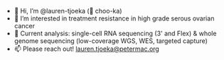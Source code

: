 - 👋 Hi, I’m @lauren-tjoeka (🚂 choo-ka)
- 🦀 I’m interested in treatment resistance in high grade serous ovarian cancer
- 🌱 Current analysis: single-cell RNA sequencing (3' and Flex) & whole genome sequencing (low-coverage WGS, WES, targeted capture)
- 📫 Please reach out! lauren.tjoeka@petermac.org

<!---
lauren-tjoeka/lauren-tjoeka is a ✨ special ✨ repository because its `README.md` (this file) appears on your GitHub profile.
You can click the Preview link to take a look at your changes.
--->
